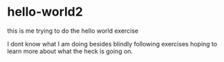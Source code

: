 # hello-world2
this is me trying to do the hello world exercise


I dont know what I am doing besides blindly following exercises hoping to learn more about what the heck is going on.
